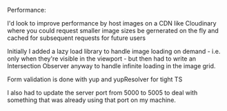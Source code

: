 Performance:

I'd look to improve performance by host images on a CDN like Cloudinary where you could request smaller image sizes be gernerated on the fly and cached for subsequent requests for future users

Initially I added a lazy load library to handle image loading on demand - i.e. only when they're visible in the viewport - but then had to write an Intersection Observer anyway to handle infinite loading in the image grid.

Form validation is done with yup and yupResolver for tight TS

I also had to update the server port from 5000 to 5005 to deal with something that was already using that port on my machine.
